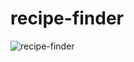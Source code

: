 # recipe-finder
![recipe-finder](https://github.com/amandarondina/recipe-finder/assets/132560768/1b5d780f-6d70-4550-8ca3-035fa54b05d8)

